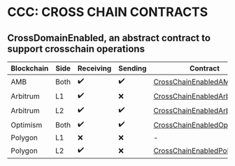 # CCC: CROSS CHAIN CONTRACTS

## CrossDomainEnabled, an abstract contract to support crosschain operations

| Blockchain | Side | Receiving          | Sending            | Contract                                                                 |
|------------|------|--------------------|--------------------|--------------------------------------------------------------------------|
| AMB        | Both | :heavy_check_mark: | :heavy_check_mark: | [CrossChainEnabledAMB](contracts/CrossChainEnabledAMB.sol)               |
| Arbitrum   | L1   | :heavy_check_mark: | :x:                | [CrossChainEnabledArbitrumL1](contracts/CrossChainEnabledArbitrumL1.sol) |
| Arbitrum   | L2   | :heavy_check_mark: | :heavy_check_mark: | [CrossChainEnabledArbitrumL2](contracts/CrossChainEnabledArbitrumL2.sol) |
| Optimism   | Both | :heavy_check_mark: | :heavy_check_mark: | [CrossChainEnabledOptimism](contracts/CrossChainEnabledOptimism.sol)     |
| Polygon    | L1   | :x:                | :x:                | -                                                                        |
| Polygon    | L2   | :heavy_check_mark: | :x:                | [CrossChainEnabledPolygonL2](contracts/CrossChainEnabledPolygonL2.sol)   |